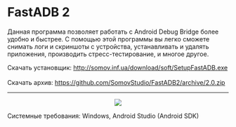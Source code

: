 # FastADB 2
Данная программа позволяет работать с Android Debug Bridge более удобно и быстрее. 
С помощью этой программы вы легко сможете снимать логи и скриншоты с устройства, устанавливать и удалять приложения, производить стресс-тестирование, и многое другое.

Скачать установщик: http://somov.inf.ua/download/soft/SetupFastADB.exe
<br>
<br>
Скачать архив: https://github.com/SomovStudio/FastADB2/archive/2.0.zip

<hr>

<p align="center">
  <img src="https://somovstudio.github.io/img/projects/fast_adb/fast_adb_1_1.png">
</p>

Системные требования: Windows, Android Studio (Android SDK)